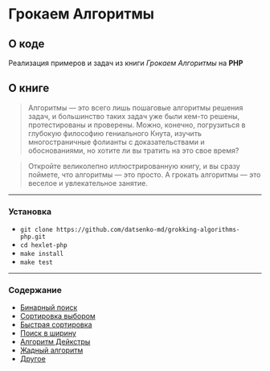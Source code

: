 # Грокаем Алгоритмы

## О коде

Реализация примеров и задач из книги *Грокаем Алгоритмы* на **PHP**

## О книге

> Алгоритмы — это всего лишь пошаговые алгоритмы решения задач, и большинство таких задач уже были кем-то решены, протестированы и проверены. Можно, конечно, погрузиться в глубокую философию гениального Кнута, изучить многостраничные фолианты с доказательствами и обоснованиями, но хотите ли вы тратить на это свое время?

>Откройте великолепно иллюстрированную книгу, и вы сразу поймете, что алгоритмы — это просто. А грокать алгоритмы — это веселое и увлекательное занятие.

---

### Установка

* `git clone https://github.com/datsenko-md/grokking-algorithms-php.git`
* `cd hexlet-php`
* `make install`
* `make test`

---

### Содержание

* [Бинарный поиск](src/BinarySearch.php)
* [Сортировка выбором](src/SelectionSort.php)
* [Быстрая сортировка](src/QuickSort.php)
* [Поиск в ширину](src/BreadthFirstSearch.php)
* [Алгоритм Дейкстры](src/Dijkstra.php)
* [Жадный алгоритм](src/Greedy.php)
* [Другое](src/Other.php)